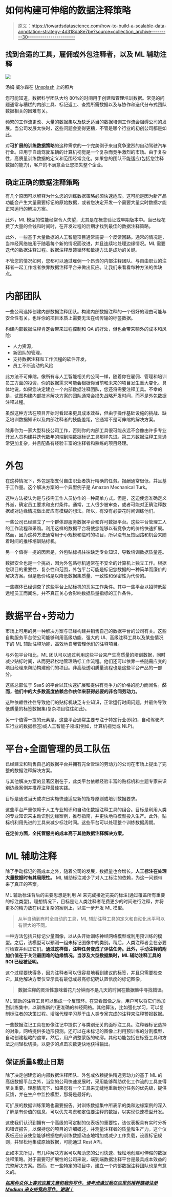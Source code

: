 # 如何构建可伸缩的数据注释策略

> 原文：<https://towardsdatascience.com/how-to-build-a-scalable-data-annotation-strategy-4d318da8e7be?source=collection_archive---------30----------------------->

## 找到合适的工具，雇佣或外包注释者，以及 ML 辅助注释

![](img/81ebfb310765a3d6ed3feb6b88b38587.png)

汤姆·威尔森在 [Unsplash](https://unsplash.com/s/photos/strategy?utm_source=unsplash&utm_medium=referral&utm_content=creditCopyText) 上的照片

您可能知道，数据科学团队大约 80%的时间用于创建和管理培训数据。常见的问题通常与糟糕的内部工具、标记返工、查找所需数据以及与协作和迭代分布式团队数据相关的困难有关。

频繁的工作流更改、大量的数据集以及缺乏适当的数据培训工作流会阻碍公司的发展。当公司发展太快时，这些问题会变得更糟，不管是哪个行业的初创公司都是如此。

对**可扩展的训练数据策略**的这种需求的一个完美例子来自竞争激烈的自动驾驶汽车行业。应用于自动驾驶车辆的计算机视觉是一个复杂而竞争激烈的市场。由于复杂性，高质量训练数据的定义和范围经常变化。如果您的团队不能适应(包括您注释数据的能力)，客户的不满意会让您损失整个企业。

## 确定正确的数据注释策略

有几个原因可以解释为什么您的训练数据策略必须快速适应。这可能是因为新产品功能会产生大量需要标记的原始数据，或者您决定开发一个需要大量实时数据才能正常运行的解决方案。

此外，ML 模型的性能经常令人失望，尤其是在概念验证或早期版本中。当已经花费了大量的金钱和时间时，在开发过程的后期才找到最佳的数据注释策略。

此外，一些基于大量数据的人工智能项目通常需要一个反馈回路。通常的情况是，当神经网络被用于随着每个新的情况而改进，并且连续地处理边缘情况。ML 需要迭代的数据注释过程。数据注释反馈循环和敏捷方法是成功的关键。

不管您的情况如何，您都可以通过雇佣一个昂贵的内部注释团队、与自由职业的注释者一起工作或者依靠数据注释平台来做出反应。让我们来看看每种方法的优缺点。

# **内部团队**

一些公司选择创建内部数据注释团队。构建内部数据注释的一个很好的理由可能与安全性有关。也许你的项目本质上需要无法在线传输的标签数据。

构建内部数据注释肯定会带来过程控制和 QA 的好处，但也会带来额外的成本和风险:

*   人力资源，
*   新团队的管理，
*   支持数据注释和工作流程的软件开发，
*   员工不断流动的风险

此方法不可伸缩。像所有与人工智能相关的公司一样，随着你在雇佣、管理和培训员工方面的投资，你的数据需求可能会根据你当前和未来的项目发生重大变化。具体地说，如果您决定建立一个内部数据注释团队，您还将需要注释工具。不幸的是，试图构建内部技术解决方案的团队通常会损失战略开发时间，而不是外包数据注释过程。

虽然这种方法在项目开始时看起来更具成本效益，但由于操作基础设施的挑战、缺乏培训数据知识以及内部注释者的技能差距，它通常不是可伸缩的解决方案。

除非你为一家大型科技公司工作，否则你的内部工具很可能永远不会像由许多专业开发人员构建并迭代数年的端到端数据标记工具那样先进。第三方数据注释工具通常更加复杂，并且配备有经验丰富的注释者和熟练的项目经理。

# **外包**

在这种情况下，外包是指支付自由职业者执行精确的任务。报酬通常很低，并且基于工作量。这个解决方案的一个典型例子是 Amazon Mechanical Turk。

这种方法被认为是与按需工作人员协作的一种简单方式。但是，这迫使您准确定义外派，确定员工要求和支付条件。通常，工人很少被审查，或者可能对正确注释数据或对边缘情况做出反应有模糊的想法。所以，有没有必要花时间训练他们。

一些公司已经建立了一个群体即服务数据平台和许可数据平台。这些平台管理工人的工作流程和采购。利用这样的数据平台将使您能够以有竞争力的价格快速扩展。然而，因为这种方法通常用于小规模和临时的项目，所以没有反馈回路和机会来随着时间的推移培训贴标机。

另一个值得一提的因素是，外包贴标机往往缺乏专业知识，导致培训数据质量差。

数据安全也是一个挑战，因为外包贴标机通常在不安全的计算机上独立工作。根据您项目的重要性、复杂性和范围，外包平台可能是标记您数据的一种简单而廉价的解决方案。但是低价格是以降低数据集质量、一致性和保密性为代价的。

一些媒体已经调查了这些平台上贴标机的恶劣工作条件。其中一些平台以招聘低薪远程员工而闻名，并不真正关心会影响数据质量指标的工作条件。

# **数据平台+劳动力**

市场上可用的另一种解决方案与已经构建并销售自己的数据平台的公司有关。这些自助服务平台使公司能够利用高级功能、强大的 UI、高级注释工具以及某些情况下的 ML 辅助注释功能，高效地自我管理他们的注释项目。

与外包平台相比，ML 团队可以通过利用这些平台来产生高质量的培训数据，同时减少贴标时间，从而更轻松地管理贴标工作流程。他们还可以依靠一些随需应变的项目经理来帮助构建他们的项目。非高级透明质量流程也是这些平台产品的一部分。

这些总部位于 SaaS 的平台以其快速扩展和提供有竞争力的价格的能力而闻名。**然而，他们中的大多数高度依赖合作伙伴来获得必要的非合同劳动力。**

这种依赖性往往导致他们的贴标机缺乏专业知识，正常运行时间问题，并最终导致低质量的标签数据集(复杂项目往往如此)。

另一个值得一提的元素是，这些平台通常主要专注于特定行业(例如，自动驾驶汽车行业的数据标签)或人工智能子领域(例如，计算机视觉或 NLP)。

# **平台+全面管理的员工队伍**

已经建立和销售自己的数据平台并拥有完全管理的劳动力的公司在市场上提出了完整的数据注释解决方案。

与其他解决方案的显著区别在于，此类平台依赖经验丰富的贴标机和主题专家来识别边缘案例并推荐注释最佳实践。

目标是通过当天或次日实施快速适应新的指导原则或培训数据要求。

这些平台严重依赖于人工专业知识和自动化数据注释工具的组合。目标是利用人类的专业知识来主动识别边缘案例，推荐指南，并更快地将模型投入生产。此外，贴标机利用先进的工具来减少标注时间。这些平台可以处理整个训练数据周期。

**在定价方面，全托管服务的成本高于其他数据注释解决方案。**

# **ML 辅助注释**

除了手动标记的高成本之外，随着公司的发展，数据量也会增长。**人工标注在处理大量数据时有其局限性。** ML 辅助标注减少了对人工标注的依赖，为这一问题带来了真正的答案。

ML 辅助标注背后的主要思想是利用 AI 来完成接近完美的标注(通过覆盖所有重要的标注类型)。理想情况下，目标是让人类注释者花费更少的时间进行注释，并将更多的精力放在纠正复杂的案例上，以进一步开发 ML 模型。

> 从半自动到有时全自动的工具，ML 辅助注释工具的定义和自动化水平可以有很大的不同。

一种方法包括只标记少量图像，以从头开始训练神经网络模型或利用预训练的模型。之后，该模型可以预测一组未标记图像中的类别。稍后，人类注释者会在必要时检查并纠正它们。**通过这样做，注释任务变成了评估任务。此外，手动注释的附加价值在于关注最困难的边缘情况。当涉及大型数据集时，ML 辅助注释工具的 ROI 已经被证明。**

这个过程要快得多，因为注释者可以很容易地看到建议的标签，并且只需要检查它。其他解决方案仅显示具有最低或最高标记确认置信度的标记图像。

> **数据注释的灵活性意味着花几分钟而不是几天的时间在数据集中寻找错误。**

ML 辅助的注释工具可以集成一个反馈环。在查看图像之后，用户可以将它们添加到训练集中，以训练新的/更准确的神经网络。其他算法，比如强化学习，可以复制标注者的决策过程。增强代理学习基于由人类专家完成的注释来注释警报数据。

一些数据注记工具在影像注记中提供了与类别无关的面标注工具。注释器标记选择的对象，网络提供多边形预测。还可以在未标记的图像上利用预训练的分割模型，自动创建粗略的遮罩。然后，用户调整蒙版的轮廓。其他功能包括在标签工具和方法之间轻松切换，以更少的点击次数更快地获得输出。

## **保证质量&截止日期**

除了决定创建您的内部数据注释团队、外包或依赖提供精选劳动力的基于 ML 的高级数据平台之外，当您的公司快速发展时，采用能够帮助优化工作流的工具变得至关重要。理想情况下，如果您有一个工具来无缝地重新划分任务的优先级，提供反馈，并在生产中监控模型，那将是最好的。

可扩展的数据训练策略也需要报告。对训练数据集中所表示的类和边缘案例的深入了解是有价值的信息，可以优先考虑和定位要注释的数据，以实现快速模型开发。

这使我们认识到拥有一个高级的可定制的仪表板的重要性，该仪表板具有实时分析和错误报告，以保持您的项目的详细概述，并测量注释者的质量和生产力。这个仪表板还应该使您能够根据您的训练数据动态地增加或减少工作负载，设置标记规则，并轻松地集成原始数据，可能通过 Rest API。

正如本文所见，有几种解决方案可以帮助您的公司快速、轻松地创建可伸缩的数据注释策略。对于需要可扩展性的公司来说，端到端数据注释平台是最具成本效益的完整解决方案。然而，在一些特定的项目中，建立一个内部数据注释团队也是有意义的。

[***如果你总体上喜欢这篇文章和我的写作，请考虑通过我在这里的推荐链接注册 Medium 来支持我的写作。谢谢！***](https://alexandregonfalonieri.medium.com/membership)